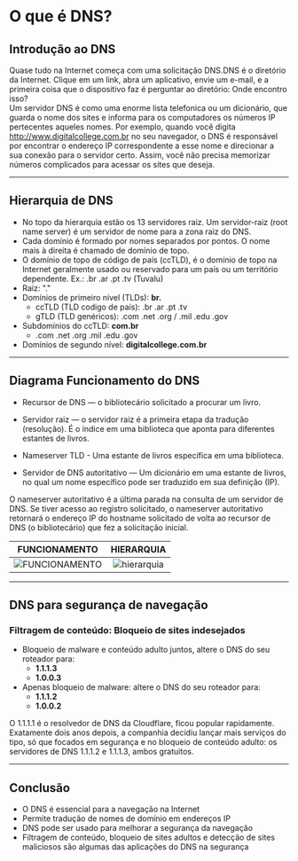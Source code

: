 # O que é DNS?

## Introdução ao DNS

Quase tudo na Internet começa com uma solicitação DNS.DNS é o diretório da Internet. Clique em um link, abra um aplicativo, envie um e-mail, e a primeira coisa que o dispositivo faz é perguntar ao diretório: Onde encontro isso?  
Um servidor DNS é como uma enorme lista telefonica ou um dicionário, que guarda o nome dos sites e informa para os computadores os números IP pertecentes aqueles nomes. 
Por exemplo, quando você digita  <http://www.digitalcollege.com.br> no seu navegador, o DNS é responsável por encontrar o endereço IP correspondente a esse nome e direcionar a sua conexão para o servidor certo. Assim, você não precisa memorizar números complicados para acessar os sites que deseja.

---

## Hierarquia de DNS

- No topo da hierarquia estão os 13 servidores raiz. Um servidor-raiz (root name server) é um servidor de nome para a zona raiz do DNS.
- Cada domínio é formado por nomes separados por pontos. O nome mais à direita é chamado de domínio de topo.
- O domínio de topo de código de país (ccTLD), é o domínio de topo na Internet geralmente usado ou reservado para um país ou um território dependente. Ex.: .br .ar .pt .tv (Tuvalu)
- Raiz: "."
- Domínios de primeiro nível (TLDs): **br.**
  - ccTLD (TLD codigo de país): .br .ar .pt .tv
  - gTLD (TLD genéricos): .com .net .org / .mil .edu .gov
- Subdomínios do ccTLD: **com.br**
  - .com .net .org .mil .edu .gov
- Domínios de segundo nível: **digitalcollege.com.br**

---

## Diagrama Funcionamento do DNS

- Recursor de DNS — o bibliotecário solicitado a procurar um livro.

- Servidor raiz — o servidor raiz é a primeira etapa da tradução (resolução). É o índice em uma biblioteca que aponta para diferentes estantes de livros.

- Nameserver TLD - Uma estante de livros específica em uma biblioteca.

- Servidor de DNS autoritativo — Um dicionário em uma estante de livros, no qual um nome específico pode ser traduzido em sua definição (IP).

O nameserver autoritativo é a última parada na consulta de um servidor de DNS. Se tiver acesso ao registro solicitado, o nameserver autoritativo retornará o endereço IP do hostname solicitado de volta  ao recursor de DNS (o bibliotecário) que fez a solicitação inicial.


|  FUNCIONAMENTO | HIERARQUIA | 
|:----:|:----:| 
| ![FUNCIONAMENTO] | ![hierarquia] |

---

## DNS para segurança de navegação

### Filtragem de conteúdo: Bloqueio de sites indesejados

- Bloqueio de malware e conteúdo adulto juntos, altere o DNS do seu roteador para:
  - **1.1.1.3**
  - **1.0.0.3**
- Apenas bloqueio de malware: altere o DNS do seu roteador para:
  - **1.1.1.2**
  - **1.0.0.2**

O 1.1.1.1 é o resolvedor de DNS da Cloudflare, ficou popular rapidamente.  Exatamente dois anos depois, a companhia decidiu lançar mais serviços do tipo, só que focados em segurança e no bloqueio de conteúdo adulto: os servidores de DNS 1.1.1.2 e 1.1.1.3, ambos gratuitos.

---

## Conclusão

- O DNS é essencial para a navegação na Internet
- Permite tradução de nomes de domínio em endereços IP
- DNS pode ser usado para melhorar a segurança da navegação
- Filtragem de conteúdo, bloqueio de sites adultos e detecção de sites maliciosos são algumas das aplicações do DNS na segurança

[HIERARQUIA]:  https://github.com/rodolfobertini/rodolfobertini/assets/132242813/b34003f5-473d-4438-a9d5-7132460728f3

[FUNCIONAMENTO]: https://github.com/rodolfobertini/rodolfobertini/assets/132242813/b5c2f05d-834e-4f2b-a1e7-d468871be3d4
